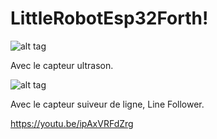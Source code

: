 # LittleRobotEsp32Forth!
![alt tag](https://skopas.pagesperso-orange.fr/Forth/tiny2.png)

Avec le capteur ultrason.


![alt tag](https://user-images.githubusercontent.com/31778273/217016920-76d7783c-00c1-4d11-9939-c3dd6e7aff2c.png)

Avec le capteur suiveur de ligne, Line Follower.

https://youtu.be/ipAxVRFdZrg

